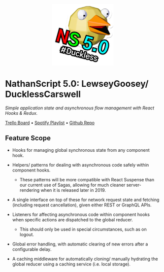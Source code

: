 <p align="center">
<img src="assets/logo.png"  width="200" height="200">
</p>

# NathanScript 5.0: LewseyGoosey/ DucklessCarswell

*Simple application state and asynchronous flow management with React Hooks & Redux.*

[Trello Board](https://trello.com/b/oIydgXmc/nathanscript) • [Spotify Playlist](https://open.spotify.com/playlist/2fUqMwxJZFXPlTpg7zBSzm) • [Github Repo](https://github.com/NathanRussellUK/nathanscript)

## Feature Scope

- Hooks for managing global synchronous state from any component hook.

- Helpers/ patterns for dealing with asynchronous code safely within component hooks.

  - These patterns will be more compatible with React Suspense than our current use of Sagas, allowing for much cleaner server-rendering when it is released later in 2019.

- A single interface on top of these for network request state and fetching (including request cancellation), given either REST or GraphQL APIs.

- Listeners for affecting asynchronous code within component hooks when specific actions are dispatched to the global reducer.

  - This should only be used in special circumstances, such as on logout.

- Global error handling, with automatic clearing of new errors after a configurable delay.

- A caching middleware for automatically cloning/ manually hydrating the global reducer using a caching service (i.e. local storage).